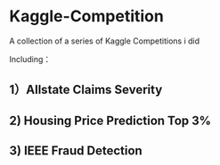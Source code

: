 # Kaggle-Competition

A collection of a series of Kaggle Competitions i did

Including：
## 1）Allstate Claims Severity
## 2) Housing Price Prediction Top 3%
## 3) IEEE Fraud Detection


